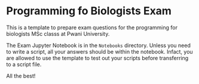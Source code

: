 # Programming fo Biologists Exam

This is a template to prepare exam questions for the programming for biologists MSc classs at Pwani University. 

The Exam Jupyter Notebook is in the `Notebooks` directory. Unless you need to write a script, all your answers should be within the notebook. Infact, you are allowed to use the template to test out your scripts before transferring to a script file. 

All the best!